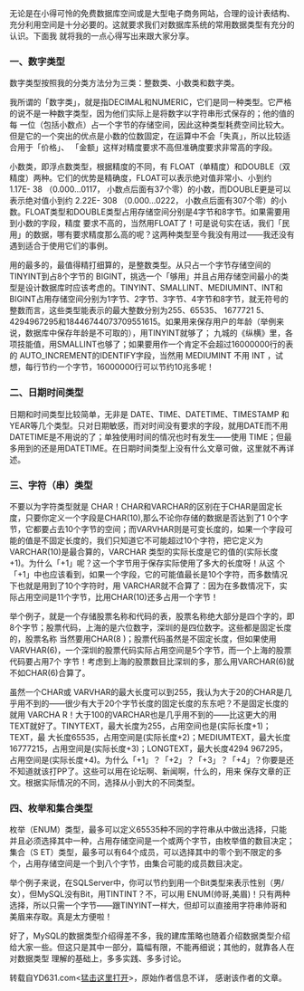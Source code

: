 

无论是在小得可怜的免费数据库空间或是大型电子商务网站，合理的设计表结构、充分利用空间是十分必要的。这就要求我们对数据库系统的常用数据类型有充分的认识。下面我
就将我的一点心得写出来跟大家分享。

### 一、数字类型

数字类型按照我的分类方法分为三类：整数类、小数类和数字类。

我所谓的「数字类」，就是指DECIMAL和NUMERIC，它们是同一种类型。它严格的说不是一种数字类型，因为他们实际上是将数字以字符串形式保存的；他的值的每
一位（包括小数点）占一个字节的存储空间，因此这种类型耗费空间比较大。但是它的一个突出的优点是小数的位数固定，在运算中不会「失真」，所以比较适合用于「价格」、
「金额」这样对精度要求不高但准确度要求非常高的字段。

小数类，即浮点数类型，根据精度的不同，有 FLOAT（单精度）和DOUBLE（双精度）两种。它们的优势是精确度，FLOAT可以表示绝对值非常小、小到约
1.17E- 38 （0.000...0117， 小数点后面有37个零）的小数，而DOUBLE更是可以表示绝对值小到约 2.22E- 308
（0.000...0222， 小数点后面有307个零）的小数。FLOAT类型和DOUBLE类型占用存储空间分别是4字节和8字节。如果需要用到小数的字段，精度
要求不高的，当然用FLOAT了！可是说句实在话，我们「民用」的数据，哪有要求精度那么高的呢？这两种类型至今我没有用过——我还没有遇到适合于使用它们的事例。

用的最多的，最值得精打细算的，是整数类型。从只占一个字节存储空间的TINYINT到占8个字节的
BIGINT，挑选一个「够用」并且占用存储空间最小的类型是设计数据库时应该考虑的。TINYINT、SMALLINT、MEDIUMINT、INT和
BIGINT占用存储空间分别为1字节、2字节、3字节、4字节和8字节，就无符号的整数而言，这些类型能表示的最大整数分别为255、65535、 1677721
5、4294967295和18446744073709551615。如果用来保存用户的年龄（举例来说，数据库中保存年龄是不可取的），用TINYINT就够了；
九城的《纵横》里，各项技能值，用SMALLINT也够了；如果要用作一个肯定不会超过16000000行的表的
AUTO_INCREMENT的IDENTIFY字段，当然用 MEDIUMINT 不用 INT
，试想，每行节约一个字节，16000000行可以节约10兆多呢！

### 二、日期时间类型

日期和时间类型比较简单，无非是 DATE、TIME、DATETIME、TIMESTAMP
和YEAR等几个类型。只对日期敏感，而对时间没有要求的字段，就用DATE而不用DATETIME是不用说的了；单独使用时间的情况也时有发生——使用
TIME；但最多用到的还是用DATETIME。在日期时间类型上没有什么文章可做，这里就不再详述。

### 三、字符（串）类型

不要以为字符类型就是 CHAR！CHAR和VARCHAR的区别在于CHAR是固定长度，只要你定义一个字段是CHAR(10),那么不论你存储的数据是否达到了1
0个字节，它都要占去10个字节的空间；而VARVHAR则是可变长度的，如果一个字段可能的值是不固定长度的，我们只知道它不可能超过10个字符，把它定义为
VARCHAR(10)是最合算的，VARCHAR 类型的实际长度是它的值的(实际长度+1)。为什么「+1」呢？这一个字节用于保存实际使用了多大的长度呀！从这
个「+1」中也应该看到，如果一个字段，它的可能值最长是10个字符，而多数情况下也就是用到了10个字符时，用
VARCHAR就不合算了：因为在多数情况下，实际占用空间是11个字节，比用CHAR(10)还多占用一个字节！

举个例子，就是一个存储股票名称和代码的表，股票名称绝大部分是四个字的，即8个字节；股票代码，上海的是六位数字，深圳的是四位数字。这些都是固定长度的，股票名称
当然要用CHAR(8 )；股票代码虽然是不固定长度，但如果使用VARVHAR(6)，一个深圳的股票代码实际占用空间是5个字节，而一个上海的股票代码要占用7个
字节！考虑到上海的股票数目比深圳的多，那么用VARCHAR(6)就不如CHAR(6)合算了。

虽然一个CHAR或
VARVHAR的最大长度可以到255，我认为大于20的CHAR是几乎用不到的——很少有大于20个字节长度的固定长度的东东吧？不是固定长度的就用 VARCHA
R！大于100的VARCHAR也是几乎用不到的——比这更大的用TEXT就好了。TINYTEXT，最大长度为255，占用空间也是(实际长度+1)；TEXT，最
大长度65535，占用空间是(实际长度+2)；MEDIUMTEXT，最大长度16777215，占用空间是(实际长度+3)；LONGTEXT，最大长度4294
967295，占用空间是(实际长度+4)。为什么「+1」？「+2」？「+3」？「+4」？你要是还不知道就该打PP了。这些可以用在论坛啊、新闻啊，什么的，用来
保存文章的正文。根据实际情况的不同，选择从小到大的不同类型。

### 四、枚举和集合类型

枚举（ENUM）类型，最多可以定义65535种不同的字符串从中做出选择，只能并且必须选择其中一种，占用存储空间是一个或两个字节，由枚举值的数目决定；集合（S
ET）类型，最多可以有64个成员，可以选择其中的零个到不限定的多个，占用存储空间是一个到八个字节，由集合可能的成员数目决定。

举个例子来说，在SQLServer中，你可以节约到用一个Bit类型来表示性别（男/女），但MySQL没有Bit，用TINTINT？不，可以用
ENUM(帅哥,美眉)！只有两种选择，所以只需一个字节——跟TINYINT一样大，但却可以直接用字符串帅哥和美眉来存取。真是太方便啦！

好了，MySQL的数据类型介绍得差不多，我的建库策略也随着介绍数据类型介绍给大家一些。但这只是其中一部分，篇幅有限，不能再细说；其他的，就靠各人在对数据类型
理解的基础上，多多实践、多多讨论。

转载自YD631.com<[猛击这里打开](http://www.yd631.com/blog/article.asp?id=179)>，原始作者信息不详，
感谢该作者的文章。


